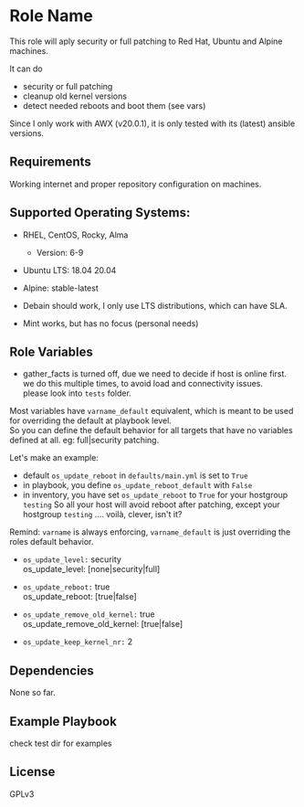 Role Name
=========

This role will aply security or full patching to Red Hat, Ubuntu and Alpine machines.

It can do 
* security or full patching
* cleanup old kernel versions
* detect needed reboots and boot them (see vars)

Since I only work with AWX (v20.0.1), it is only tested with its (latest) ansible versions.

Requirements
------------

Working internet and proper repository configuration on machines.

Supported Operating Systems:
----------------------------
* RHEL, CentOS, Rocky, Alma
  * Version: 6-9 

* Ubuntu LTS: 18.04 20.04

* Alpine: stable-latest

* Debain should work, I only use LTS distributions, which can have SLA.

* Mint works, but has no focus (personal needs)


Role Variables
--------------
* gather_facts is turned off, due we need to decide if host is online first.    
  we do this multiple times, to avoid load and connectivity issues.   
  please look into `tests` folder.   


Most variables have ```varname_default``` equivalent, which is meant to be used for overriding the default at playbook level.   
So you can define the default behavior for all targets that have no variables defined at all. eg: full|security patching.   

Let's make an example:
* default ```os_update_reboot``` in ```defaults/main.yml``` is set to ```True```
* in playbook, you define ```os_update_reboot_default``` with ```False```
* in inventory, you have set ```os_update_reboot``` to ```True``` for your hostgroup ```testing```
So all your host will avoid reboot after patching, except your hostgroup ```testing``` .... voilà, clever, isn't it?   

Remind: `varname` is always enforcing, `varname_default` is just overriding the roles default behavior.

* `os_update_level:` security   
os_update_level: [none|security|full]

* `os_update_reboot:` true   
os_update_reboot: [true|false]

* `os_update_remove_old_kernel:` true   
os_update_remove_old_kernel: [true|false]

* `os_update_keep_kernel_nr:` 2


Dependencies
------------
None so far.

Example Playbook
----------------

check test dir for examples

License
-------

GPLv3

